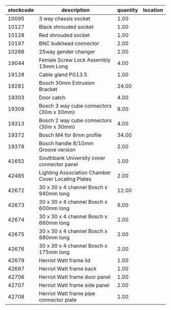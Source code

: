 |stockcode|description|quantity|location|
|---------|-----------|--------|--------|
|10095|3 way chassis socket|1.00||
|10127|Black shrouded socket|1.00||
|10128|Red shrouded socket|1.00||
|10197|BNC bulkhead connector|2.00||
|10266|25way gender changer|2.00||
|19044|Female Screw Lock Assembly 13mm Long|4.00||
|19128|Cable gland PG13.5|1.00||
|19281|Bosch 30mm Extrusion Bracket|24.00||
|19303|Door catch|4.00||
|19309|Bosch 3 way cube connectors (30m x 30mm)|8.00||
|19313|Bosch 2 way cube connectors (30m x 30mm)|4.00||
|19372|Bosch M4 for 8mm profile|34.00||
|19378|Bosch handle 8/10mm Groove version|2.00||
|41652|Southbank University cover connector panel|1.00||
|42485|Lighting Association Chamber Cover Locating Plates|2.00||
|42672|30 x 30 x 4 channel Bosch x 940mm long|12.00||
|42673|30 x 30 x 4 channel Bosch x 600mm long|6.00||
|42674|30 x 30 x 4 channel Bosch x 660mm long|2.00||
|42675|30 x 30 x 4 channel Bosch x 880mm long|2.00||
|42676|30 x 30 x 4 channel Bosch x 175mm long|2.00||
|42679|Herriot Watt frame lid|1.00||
|42687|Herriot Watt frame back|1.00||
|42706|Herriot Watt frame door panel|1.00||
|42707|Herriot Watt frame side panel|2.00||
|42708|Herriot Watt frame pipe connector plate|1.00||
